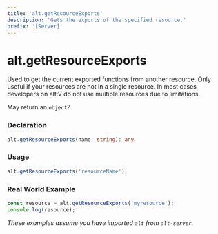 ```yaml
---
title: 'alt.getResourceExports'
description: 'Gets the exports of the specified resource.'
prefix: '[Server]'
---
```


# alt.getResourceExports

Used to get the current exported functions from another resource. Only useful if your resources are not in a single resource. In most cases developers on alt:V do not use multiple resources due to limitations.

May return an `object`?

### Declaration

```typescript
alt.getResourceExports(name: string): any
```

### Usage

```js
alt.getResourceExports('resourceName');
```

### Real World Example

```js
const resource = alt.getResourceExports('myresource');
console.log(resource);
```

_These examples assume you have imported `alt` from `alt-server`._

